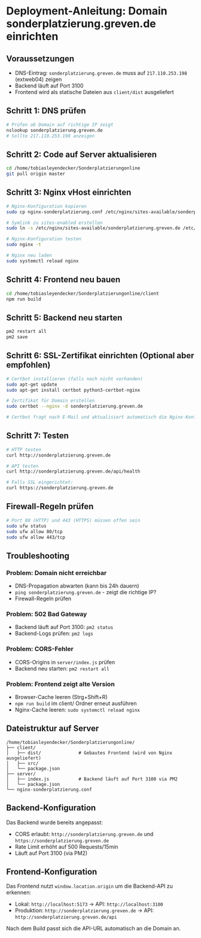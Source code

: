 # Deployment-Anleitung: Domain sonderplatzierung.greven.de einrichten

## Voraussetzungen
- DNS-Eintrag: `sonderplatzierung.greven.de` muss auf `217.110.253.198` (extweb04) zeigen
- Backend läuft auf Port 3100
- Frontend wird als statische Dateien aus `client/dist` ausgeliefert

## Schritt 1: DNS prüfen
```bash
# Prüfen ob Domain auf richtige IP zeigt
nslookup sonderplatzierung.greven.de
# Sollte 217.110.253.198 anzeigen
```

## Schritt 2: Code auf Server aktualisieren
```bash
cd /home/tobiasleyendecker/Sonderplatzierungonline
git pull origin master
```

## Schritt 3: Nginx vHost einrichten
```bash
# Nginx-Konfiguration kopieren
sudo cp nginx-sonderplatzierung.conf /etc/nginx/sites-available/sonderplatzierung.greven.de

# Symlink zu sites-enabled erstellen
sudo ln -s /etc/nginx/sites-available/sonderplatzierung.greven.de /etc/nginx/sites-enabled/

# Nginx-Konfiguration testen
sudo nginx -t

# Nginx neu laden
sudo systemctl reload nginx
```

## Schritt 4: Frontend neu bauen
```bash
cd /home/tobiasleyendecker/Sonderplatzierungonline/client
npm run build
```

## Schritt 5: Backend neu starten
```bash
pm2 restart all
pm2 save
```

## Schritt 6: SSL-Zertifikat einrichten (Optional aber empfohlen)
```bash
# Certbot installieren (falls noch nicht vorhanden)
sudo apt-get update
sudo apt-get install certbot python3-certbot-nginx

# Zertifikat für Domain erstellen
sudo certbot --nginx -d sonderplatzierung.greven.de

# Certbot fragt nach E-Mail und aktualisiert automatisch die Nginx-Konfiguration
```

## Schritt 7: Testen
```bash
# HTTP testen
curl http://sonderplatzierung.greven.de

# API testen
curl http://sonderplatzierung.greven.de/api/health

# Falls SSL eingerichtet:
curl https://sonderplatzierung.greven.de
```

## Firewall-Regeln prüfen
```bash
# Port 80 (HTTP) und 443 (HTTPS) müssen offen sein
sudo ufw status
sudo ufw allow 80/tcp
sudo ufw allow 443/tcp
```

## Troubleshooting

### Problem: Domain nicht erreichbar
- DNS-Propagation abwarten (kann bis 24h dauern)
- `ping sonderplatzierung.greven.de` - zeigt die richtige IP?
- Firewall-Regeln prüfen

### Problem: 502 Bad Gateway
- Backend läuft auf Port 3100: `pm2 status`
- Backend-Logs prüfen: `pm2 logs`

### Problem: CORS-Fehler
- CORS-Origins in `server/index.js` prüfen
- Backend neu starten: `pm2 restart all`

### Problem: Frontend zeigt alte Version
- Browser-Cache leeren (Strg+Shift+R)
- `npm run build` im client/ Ordner erneut ausführen
- Nginx-Cache leeren: `sudo systemctl reload nginx`

## Dateistruktur auf Server
```
/home/tobiasleyendecker/Sonderplatzierungonline/
├── client/
│   ├── dist/              # Gebautes Frontend (wird von Nginx ausgeliefert)
│   ├── src/
│   └── package.json
├── server/
│   ├── index.js           # Backend läuft auf Port 3100 via PM2
│   └── package.json
└── nginx-sonderplatzierung.conf
```

## Backend-Konfiguration
Das Backend wurde bereits angepasst:
- CORS erlaubt: `http://sonderplatzierung.greven.de` und `https://sonderplatzierung.greven.de`
- Rate Limit erhöht auf 500 Requests/15min
- Läuft auf Port 3100 (via PM2)

## Frontend-Konfiguration
Das Frontend nutzt `window.location.origin` um die Backend-API zu erkennen:
- Lokal: `http://localhost:5173` → API: `http://localhost:3100`
- Produktion: `http://sonderplatzierung.greven.de` → API: `http://sonderplatzierung.greven.de/api`

Nach dem Build passt sich die API-URL automatisch an die Domain an.
